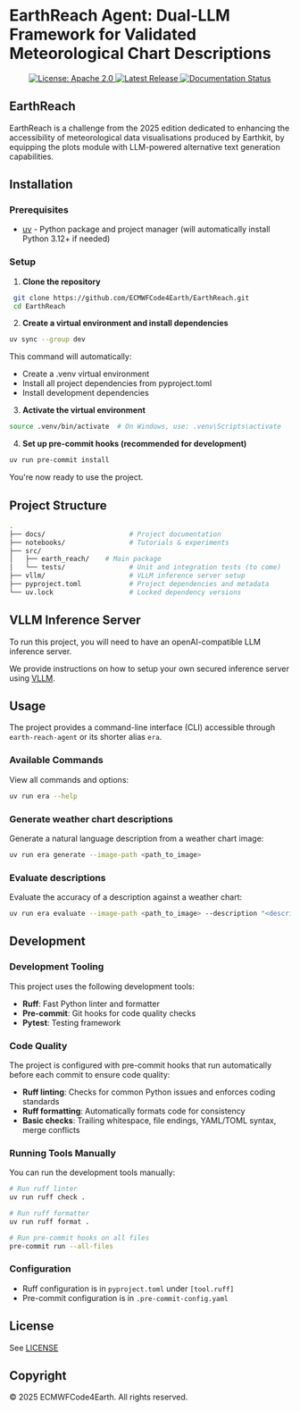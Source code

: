 # EarthReach Agent: Dual-LLM Framework for Validated Meteorological Chart Descriptions

<p align="center">
  <a href="https://opensource.org/licenses/apache-2-0">
    <img src="https://img.shields.io/badge/License-Apache%202.0-blue.svg" alt="License: Apache 2.0">
  </a>
  <a href="https://github.com/ECMWFCode4Earth/earthreach/releases">
    <img src="https://img.shields.io/github/v/release/ECMWFCode4Earth/earthreach?color=blue&label=Release&style=flat-square" alt="Latest Release">
  </a>
  <a href="https://earthreach.readthedocs.io/en/latest/?badge=latest">
    <img src="https://readthedocs.org/projects/earthreach/badge/?version=latest" alt="Documentation Status">
  </a>
</p>

## EarthReach

EarthReach is a challenge from the 2025 edition dedicated to enhancing the accessibility of meteorological data visualisations produced by Earthkit, by equipping the plots module with LLM-powered alternative text generation capabilities.

## Installation

### Prerequisites

- [uv](https://docs.astral.sh/uv/) - Python package and project manager (will automatically install Python 3.12+ if needed)

### Setup

1. **Clone the repository**
  ```sh
   git clone https://github.com/ECMWFCode4Earth/EarthReach.git
   cd EarthReach
  ```
2. **Create a virtual environment and install dependencies**
  ```sh
  uv sync --group dev
  ```
This command will automatically:
- Create a .venv virtual environment
- Install all project dependencies from pyproject.toml
- Install development dependencies

3. **Activate the virtual environment**
  ```sh
  source .venv/bin/activate  # On Windows, use: .venv\Scripts\activate
  ```

4. **Set up pre-commit hooks (recommended for development)**
  ```sh
  uv run pre-commit install
  ```

You're now ready to use the project.

## Project Structure

```sh
.
├── docs/                     # Project documentation
├── notebooks/                # Tutorials & experiments
├── src/
│   ├── earth_reach/    # Main package
│   └── tests/                # Unit and integration tests (to come)
├── vllm/                     # VLLM inference server setup
├── pyproject.toml            # Project dependencies and metadata
└── uv.lock                   # Locked dependency versions
```

## VLLM Inference Server

To run this project, you will need to have an openAI-compatible LLM inference server.

We provide instructions on how to setup your own secured inference server using [VLLM](./vllm/setup.md).

## Usage

The project provides a command-line interface (CLI) accessible through `earth-reach-agent` or its shorter alias `era`.

### Available Commands

View all commands and options:
```sh
uv run era --help
```

### Generate weather chart descriptions

Generate a natural language description from a weather chart image:
```sh
uv run era generate --image-path <path_to_image>
```

### Evaluate descriptions

Evaluate the accuracy of a description against a weather chart:

```sh
uv run era evaluate --image-path <path_to_image> --description "<description_string>"
```

## Development

### Development Tooling

This project uses the following development tools:

- **Ruff**: Fast Python linter and formatter
- **Pre-commit**: Git hooks for code quality checks
- **Pytest**: Testing framework

### Code Quality

The project is configured with pre-commit hooks that run automatically before each commit to ensure code quality:

- **Ruff linting**: Checks for common Python issues and enforces coding standards
- **Ruff formatting**: Automatically formats code for consistency
- **Basic checks**: Trailing whitespace, file endings, YAML/TOML syntax, merge conflicts

### Running Tools Manually

You can run the development tools manually:

```sh
# Run ruff linter
uv run ruff check .

# Run ruff formatter
uv run ruff format .

# Run pre-commit hooks on all files
pre-commit run --all-files
```

### Configuration

- Ruff configuration is in `pyproject.toml` under `[tool.ruff]`
- Pre-commit configuration is in `.pre-commit-config.yaml`

## License

See [LICENSE](LICENSE)

## Copyright

© 2025 ECMWFCode4Earth. All rights reserved.
